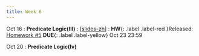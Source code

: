 ```yaml
---
title: Week 6
---
```


Oct 16
: **Predicate Logic(III)**
  :  \[[slides-zh](https://basics.sjtu.edu.cn/~yangqizhe/pdf/dm2023w/slides/DMLec5-handout-zh.pdf)\]
:  **HW**{: .label .label-red }Released: [Homework #5](https://basics.sjtu.edu.cn/~yangqizhe/pdf/dm2023w/homework/DM-hw5.pdf)  **DUE**{: .label .label-yellow} Oct 23  23:59

Oct 20
: **Predicate Logic(Iv)**



  

